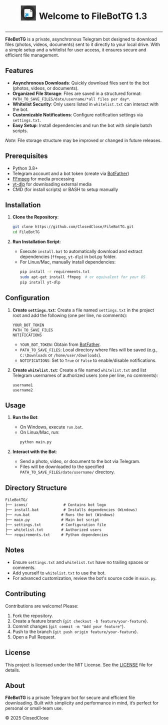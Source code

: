 <div style="display: flex; align-items: center; justify-content: center;">
  <img src="https://raw.githubusercontent.com/ClosedClose/FileBotTG/refs/heads/main/icons/icon_48.png" height="48" style="margin-right: 10px;">
  <h1 style="display: inline;">Welcome to FileBotTG 1.3</h1>
</div>

---

**FileBotTG** is a private, asynchronous Telegram bot designed to download files (photos, videos, documents) sent to it directly to your local drive. With a simple setup and a whitelist for user access, it ensures secure and efficient file management.

## Features
- **Asynchronous Downloads**: Quickly download files sent to the bot (photos, videos, or documents).
- **Organized File Storage**: Files are saved in a structured format: `PATH_TO_SAVE_FILES/date/username/*all files per day*`.
- **Whitelist Security**: Only users listed in `whitelist.txt` can interact with the bot.
- **Customizable Notifications**: Configure notification settings via `settings.txt`.
- **Easy Setup**: Install dependencies and run the bot with simple batch scripts.

*Note*: File storage structure may be improved or changed in future releases.

## Prerequisites
- Python 3.8+
- Telegram account and a bot token (create via [BotFather](https://t.me/BotFather))
- [FFmpeg](https://ffmpeg.org/) for media processing
- [yt-dlp](https://github.com/yt-dlp/yt-dlp) for downloading external media
- CMD (for install scripts) or BASH to setup manually

## Installation
1. **Clone the Repository**:
   ```bash
   git clone https://github.com/ClosedClose/FileBotTG.git
   cd FileBotTG
   ```

2. **Run Installation Script**:
   - Execute `install.bat` to automatically download and extract dependencies (`ffmpeg`, `yt-dlp`) in bot.py folder.
   - For Linux/Mac, manually install dependencies:
     ```bash
     pip install -r requirements.txt
     sudo apt-get install ffmpeg  # or equivalent for your OS
     pip install yt-dlp
     ```

## Configuration
1. **Create `settings.txt`**:
   Create a file named `settings.txt` in the project root and add the following (one per line, no comments):
   ```
   YOUR_BOT_TOKEN
   PATH_TO_SAVE_FILES
   NOTIFICATIONS
   ```
   - `YOUR_BOT_TOKEN`: Obtain from [BotFather](https://t.me/BotFather).
   - `PATH_TO_SAVE_FILES`: Local directory where files will be saved (e.g., `C:\Downloads` or `/home/user/downloads`).
   - `NOTIFICATIONS`: Set to `True` or `False` to enable/disable notifications.

2. **Create `whitelist.txt`**:
   Create a file named `whitelist.txt` and list Telegram usernames of authorized users (one per line, no comments):
   ```
   username1
   username2
   ```

## Usage
1. **Run the Bot**:
   - On Windows, execute `run.bat`.
   - On Linux/Mac, run:
     ```bash
     python main.py
     ```

2. **Interact with the Bot**:
   - Send a photo, video, or document to the bot via Telegram.
   - Files will be downloaded to the specified `PATH_TO_SAVE_FILES/date/username/` directory.

## Directory Structure
```
FileBotTG/
├── icons/                # Contains bot logo
├── install.bat           # Installs dependencies (Windows)
├── run.bat              # Runs the bot (Windows)
├── main.py              # Main bot script
├── settings.txt         # Configuration file
├── whitelist.txt        # Authorized users
└── requirements.txt     # Python dependencies
```

## Notes
- Ensure `settings.txt` and `whitelist.txt` have no trailing spaces or comments.
- Add yourself to `whitelist.txt` to use the bot.
- For advanced customization, review the bot's source code in `main.py`.

## Contributing
Contributions are welcome! Please:
1. Fork the repository.
2. Create a feature branch (`git checkout -b feature/your-feature`).
3. Commit changes (`git commit -m "Add your feature"`).
4. Push to the branch (`git push origin feature/your-feature`).
5. Open a Pull Request.

## License
This project is licensed under the MIT License. See the [LICENSE](LICENSE) file for details.

## About
**FileBotTG** is a private Telegram bot for secure and efficient file downloading. Built with simplicity and performance in mind, it’s perfect for personal or small-team use.

© 2025 ClosedClose
```
